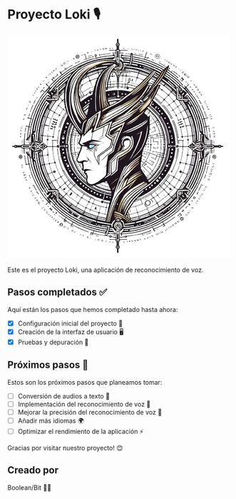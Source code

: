 # Proyecto Loki 🎙️

![Logo del proyecto](resources/icons/icon.png)

Este es el proyecto Loki, una aplicación de reconocimiento de voz.

## Pasos completados ✅

Aquí están los pasos que hemos completado hasta ahora:

- [x] Configuración inicial del proyecto 🚀
- [x] Creación de la interfaz de usuario 🖥️
- [x] Pruebas y depuración 🐞

## Próximos pasos 🚧

Estos son los próximos pasos que planeamos tomar:

- [ ] Conversión de audios a texto 📝
- [ ] Implementación del reconocimiento de voz 🎤
- [ ] Mejorar la precisión del reconocimiento de voz 🎯
- [ ] Añadir más idiomas 🌍
- [ ] Optimizar el rendimiento de la aplicación ⚡

Gracias por visitar nuestro proyecto! 😊

## Creado por

Boolean/Bit 👨‍💻